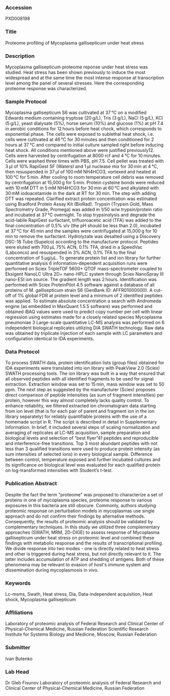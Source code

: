 ### Accession
PXD008198

### Title
Proteome profiling of Mycoplasma gallisepticum under heat stress

### Description
Mycoplasma gallisepticum proteome reponse under heat stress was studied. Heat stress has been shown previously to induce the most widespread and at the same time the most intense response at transcription level among the panel of several stresses. Here the corresponding proteome response was characterized.

### Sample Protocol
Mycoplasma gallisepticum S6 was cultivated at 37 °C on a modified Edwards medium containing tryptose (20 g/L), Tris (3 g/L), NaCl (5 g/L), KCl (5 g/L), yeast dialysate (5%), horse serum (10%) and glucose (1%) at pH 7.4 in aerobic conditions for 12 hours before heat chock, which corresponds to exponential phase. The cells were exposed to sublethal heat shock, i.e. cells were cultivated at 46 °C for 30 minutes and then conditioned for 2 hours at 37 °C and compared to initial culture sampled right before inducing heat shock. All conditions mentioned above were justified previously12. Cells were harvested by centrifugation at 8000 rcf and 4 °C for 10 minutes.  Сells were washed three times with PBS, pH 7.5. Cell pellet was treated with 3 μl of 10% RapiGest SF (Waters) and 1 μl nuclease mix for 30 min at 4 °C, then resuspended in 37 μl of 100 mM NH4HCO3, vortexed and heated at 100 °C for 5 min. After cooling to room temperature cell debris was removed by centrifugation at 15,000 g for 5 min. Protein cysteine bonds were reduced with 10 mM DTT in 5 mM NH4HCO3 for 30 min at 60 °C and alkylated with 30 mM iodoacetamide in the dark at RT for 30 min. The step with adding DTT was repeated. Clarified extract protein concentration was estimated using Bradford Protein Assay Kit (BioRad). Trypsin (Trypsin Gold, Mass Spectrometry Grade, Promega) was added in 1/50 w/w trypsin/protein ratio and incubated at 37 °C overnight. To stop trypsinolysis and degrade the acid-labile RapiGest surfactant, trifluoroacetic acid (TFA) was added to the final concentration of 0,5% v/v (the pH should be less than 2.0), incubated at 37 °C for 45 min and the samples were centrifugated at 15,000 g for 10 min to remove the surfactant. Hydrolyzate was desalted using a Discovery DSC-18 Tube (Supelco) according to the manufacturer protocol. Peptides were eluted with 700 μL 75% ACN, 0.1% TFA, dried in a SpeedVac (Labconco) and resuspended in 3% ACN, 0.1% TFA to the final concentration of 5 μg/μL.  To generate protein list and ion library for further quantitative analysis 6 information-dependent acquisition runs were performed on Sciex TripleTOF 5600+ QTOF mass-spectrometer coupled to Eksigent NanoLC Ultra 2D+ nano-HPLC system through Sciex NanoSpray III nano-ESI ion source. The gradient length was 2 hours. Identification was performed with Sciex ProteinPilot 4.5 software against a database of all proteins of M. gallisepticum strain S6 (GenBank ID: AFFR01000000). A cut-off of 1% global FDR at protein level and a minimum of 2 identified peptides was applied. To estimate absolute concentration a search with Andromeda engine (as embedded in MaxQuant 1.5.5 software) was performed and obtained iBAQ values were used to predict copy number per cell with linear regression using estimates made for a closely related species Mycoplasma pneumoniae 3  Large-scale quantitative LC-MS analysis was performed on 6 independent biological replicates utilizing DIA SWATH technology. Raw data was obtained by triplicate injection of each sample with LC parameters and configuration identical to IDA experiments.

### Data Protocol
To process SWATH data, protein identification lists (group files) obtained for IDA experiments were translated into ion library with PeakView 2.0 (Sciex) SWATH processing tools. The ion library was built in a way that ensured that all observed peptides with all identified fragments to be used for signal extraction. Extraction window was set to 15 min, mass window was set to 50 ppm. The next step as suggested by the manufacturer (Sciex) proposes direct comparison of peptide intensities (as sum of fragment intensities) per protein, however this way almost completely lacks quality control. To enhance reliability, we filtered extracted ion chromatogram data starting from ion level (that is for each pair of parent and fragment ion in the ion library separately) for reliably quantifiable proteins with the use of a homemade script in R. The script is described in detail in Supplementary Information. In brief, it included several steps of scaling normalization and averaging of replicates at LC-MS acquisition, sample preparation and biological levels and selection of “best flyer”41 peptides and reproducible and interference-free transitions. Top 3 most abundant peptides with not less than 3 qualified transitions were used to produce protein intensity (as sum intensities of selected ions) in every biological sample. Difference between control, temperature exposed and further incubated cultures and its significance on biological level was evaluated for each qualified protein on log-transformed intensities with Student’s t-test.

### Publication Abstract
Despite the fact the term "proteome" was proposed to characterize a set of proteins in one of mycoplasma species, proteome response to various exposures in this bacteria are still obscure. Commonly, authors studying proteomic response on perturbation models in mycoplasmas use single approach and do not confirm their findings by alternative methods. Consequently, the results of proteomic analysis should be validated by complementary techniques. In this study we utilized three complementary approaches (SWATH, MRM, 2D-DIGE) to assess response of Mycoplasma gallisepticum under heat stress on proteomic level and combined these findings with metabolic response and the results of transcriptional profiling. We divide response into two modes - one is directly related to heat stress and other is triggered during heat stress, but not directly relevant to it. The latter includes accumulation of ATP and shedding of antigens. Both of these phenomena may be relevant to evasion of host's immune system and dissemination during mycoplasmosis in vivo.

### Keywords
Lc-msms, Swath, Heat stress, Dia, Data-independent acquisition, Heat shock, Mycoplasma gallisepticum

### Affiliations
Laboratory of proteomic analysis of Federal Research and Clinical Center of Physical-Chemical Medicine, Russian Federation
Scientific Research Institute for Systems Biology and Medicine, Moscow, Russian Federation

### Submitter
Ivan Butenko

### Lab Head
Dr Gleb Fisunov
Laboratory of proteomic analysis of Federal Research and Clinical Center of Physical-Chemical Medicine, Russian Federation


